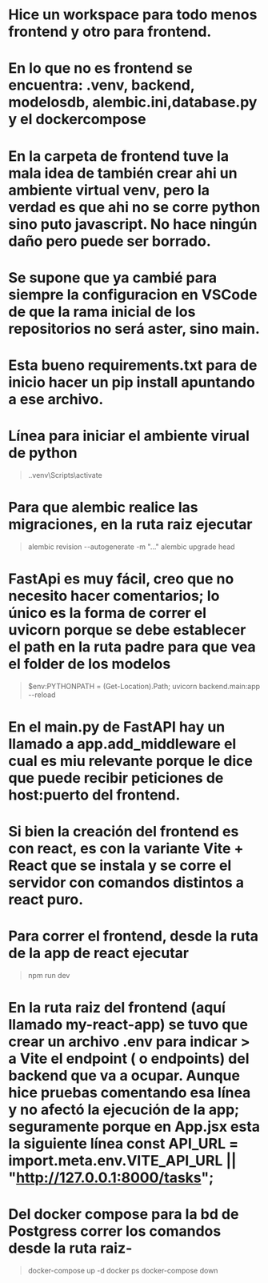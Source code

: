 # Hice un workspace para todo menos frontend y otro para frontend.

# En lo que no es frontend se encuentra: .venv, backend, modelosdb, alembic.ini,database.py y el dockercompose

# En la carpeta de frontend tuve la mala idea de también crear ahi un ambiente virtual venv, pero la verdad es que ahi no se corre python sino puto javascript. No hace ningún daño pero puede ser borrado.

# Se supone que ya cambié para siempre la configuracion en VSCode de que la rama inicial de los repositorios no será aster, sino main.

# Esta bueno requirements.txt para de inicio hacer un pip install apuntando a ese archivo.

# Línea para iniciar el ambiente virual de python

> .\.venv\Scripts\activate

# Para que alembic realice las migraciones, en la ruta raiz ejecutar

> alembic revision --autogenerate -m "..."
> alembic upgrade head

# FastApi es muy fácil, creo que no necesito hacer comentarios; lo único es la forma de correr el uvicorn porque se debe establecer el path en la ruta padre para que vea el folder de los modelos

> $env:PYTHONPATH = (Get-Location).Path; uvicorn backend.main:app --reload

# En el main.py de FastAPI hay un llamado a app.add_middleware el cual es miu relevante porque le dice que puede recibir peticiones de host:puerto del frontend.

# Si bien la creación del frontend es con react, es con la variante Vite + React que se instala y se corre el servidor con comandos distintos a react puro.

# Para correr el frontend, desde la ruta de la app de react ejecutar

> npm run dev

# En la ruta raiz del frontend (aquí llamado my-react-app) se tuvo que crear un archivo .env para indicar > a Vite el endpoint ( o endpoints) del backend que va a ocupar. Aunque hice pruebas comentando esa línea y no afectó la ejecución de la app; seguramente porque en App.jsx esta la siguiente línea **const API_URL = import.meta.env.VITE_API_URL || "http://127.0.0.1:8000/tasks";**

# Del docker compose para la bd de Postgress correr los comandos desde la ruta raiz-

> docker-compose up -d
> docker ps
> docker-compose down
